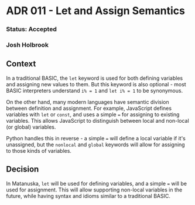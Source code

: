 # ADR 011 - Let and Assign Semantics

### Status: Accepted

### Josh Holbrook

## Context

In a traditional BASIC, the `let` keyword is used for both defining variables
and assigning new values to them. But this keyword is also optional - most
BASIC interpreters understand `i% = 1` and `let i% = 1` to be synonymous.

On the other hand, many modern languages have semantic division between
definition and assignment. For example, JavaScript defines variables with
`let` or `const`, and uses a simple `=` for assigning to existing variables.
This allows JavaScript to distinguish between local and non-local (or global)
variables.

Python handles this in reverse - a simple `=` will define a local variable if
it's unassigned, but the `nonlocal` and `global` keywords will allow for
assigning to those kinds of variables.

## Decision

In Matanuska, `let` will be used for defining variables, and a simple `=`
will be used for assignment. This will allow supporting non-local variables
in the future, while having syntax and idioms similar to a traditional BASIC.
